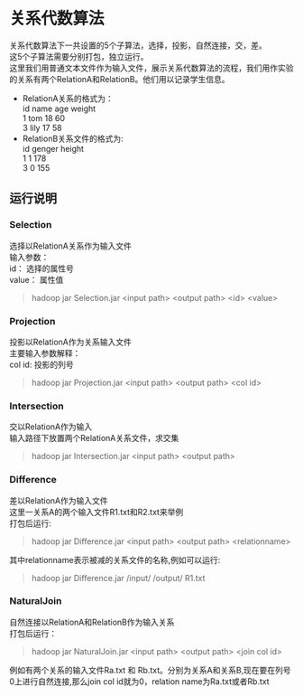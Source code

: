 # 关系代数算法
关系代数算法下一共设置的5个子算法，选择，投影，自然连接，交，差。<br/>
这5个子算法需要分别打包，独立运行。<br/>
这里我们用普通文本文件作为输入文件，展示关系代数算法的流程，我们用作实验的关系有两个RelationA和RelationB。他们用以记录学生信息。<br/>
* RelationA关系的格式为：<br/>
id name age weight<br/>
1  tom  18  60<br/>
3  lily 17  58</br>
* RelationB关系文件的格式为:<br/>
id genger height<br/>
1  1      178<br/>
3  0      155<br/>
## 运行说明
### Selection
选择以RelationA关系作为输入文件<br/>
输入参数：<br/>
id： 选择的属性号<br/>
value： 属性值
> hadoop jar Selection.jar <input path\> <output path\> <id\> <value\>

### Projection
投影以RelationA作为关系输入文件<br/>
主要输入参数解释：<br/>
col id: 投影的列号
> hadoop jar Projection.jar <input path\> <output path\> <col id\>

### Intersection
交以RelationA作为输入<br/>
输入路径下放置两个RelationA关系文件，求交集
> hadoop jar Intersection.jar <input path\> <output path\> 

### Difference
差以RelationA作为输入文件<br/>
这里一关系A的两个输入文件R1.txt和R2.txt来举例
<br/>
打包后运行:<br>
> hadoop jar Difference.jar <input path\> <output path\> <relationname\>    

其中relationname表示被减的关系文件的名称,例如可以运行:
> hadoop jar Difference.jar /input/ /output/ R1.txt

### NaturalJoin
自然连接以RelationA和RelationB作为输入关系<br/>
打包后运行：
> hadoop jar NaturalJoin.jar <input path\> <output path\> <join col id\> <relation name>

例如有两个关系的输入文件Ra.txt 和 Rb.txt。分别为关系A和关系B,现在要在列号0上进行自然连接,那么join col id就为0，relation name为Ra.txt或者Rb.txt
  

